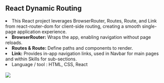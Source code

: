 <h2>React Dynamic Routing</h2>
<li>This React project leverages BrowserRouter, Routes, Route, and Link from react-router-dom for client-side routing, creating a smooth single-page application experience.</li>
<li><b>BrowserRouter:</b> Wraps the app, enabling navigation without page reloads.</li>
<li><b>Routes & Route:</b> Define paths and components to render.</li>
<li><b>Link:</b> Provides in-app navigation links, used in Navbar for main pages and within Skills for sub-sections.</li>
<li>Language / tool : HTML, CSS, React</li>
<br/>
<img src="bookstore">
